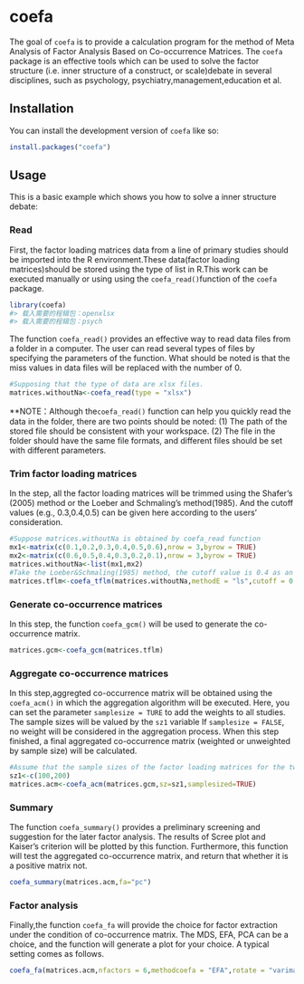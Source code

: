 
<!-- README.md is generated from README.Rmd. Please edit that file -->

# coefa

The goal of `coefa` is to provide a calculation program for the method
of Meta Analysis of Factor Analysis Based on Co-occurrence Matrices. The
`coefa` package is an effective tools which can be used to solve the
factor structure (i.e. inner structure of a construct, or scale)debate
in several disciplines, such as psychology,
psychiatry,management,education et al.

## Installation

You can install the development version of `coefa` like so:

``` r
install.packages("coefa")
```

## Usage

This is a basic example which shows you how to solve a inner structure
debate:

### Read

First, the factor loading matrices data from a line of primary studies
should be imported into the R environment.These data(factor loading
matrices)should be stored using the type of list in R.This work can be
executed manually or using using the `coefa_read()`function of the
`coefa` package.

``` r
library(coefa)
#> 载入需要的程辑包：openxlsx
#> 载入需要的程辑包：psych
```

The function `coefa_read()` provides an effective way to read data files
from a folder in a computer. The user can read several types of files by
specifying the parameters of the function. What should be noted is that
the miss values in data files will be replaced with the number of 0.

``` r
#Supposing that the type of data are xlsx files.
matrices.withoutNa<-coefa_read(type = "xlsx")
```

\*\*NOTE：Although the`coefa_read()` function can help you quickly read
the data in the folder, there are two points should be noted: (1) The
path of the stored file should be consistent with your workspace. (2)
The file in the folder should have the same file formats, and different
files should be set with different parameters.

### Trim factor loading matrices

In the step, all the factor loading matrices will be trimmed using the
Shafer’s (2005) method or the Loeber and Schmaling’s method(1985). And
the cutoff values (e.g., 0.3,0.4,0.5) can be given here according to the
users’ consideration.

``` r
#Suppose matrices.withoutNa is obtained by coefa_read function
mx1<-matrix(c(0.1,0.2,0.3,0.4,0.5,0.6),nrow = 3,byrow = TRUE)
mx2<-matrix(c(0.6,0.5,0.4,0.3,0.2,0.1),nrow = 3,byrow = TRUE)
matrices.withoutNa<-list(mx1,mx2)
#Take the Loeber&Schmaling(1985) method, the cutoff value is 0.4 as an example.The result is that values in the matrix greater than or equal to 0.4 will become 1, and less than 0.4 will become 0.
matrices.tflm<-coefa_tflm(matrices.withoutNa,methodE = "ls",cutoff = 0.4)
```

### Generate co-occurrence matrices

In this step, the function `coefa_gcm()` will be used to generate the
co-occurrence matrix.

``` r
matrices.gcm<-coefa_gcm(matrices.tflm)
```

### Aggregate co-occurrence matrices

In this step,aggregted co-occurrence matrix will be obtained using the
`coefa_acm()` in which the aggregation algorithm will be executed. Here,
you can set the parameter `samplesize = TURE` to add the weights to all
studies. The sample sizes will be valued by the `sz1` variable If
`samplesize = FALSE`, no weight will be considered in the aggregation
process. When this step finished, a final aggregated co-occurrence
matrix (weighted or unweighted by sample size) will be calculated.

``` r
#Assume that the sample sizes of the factor loading matrices for the two studies are 100 and 200, respectively.
sz1<-c(100,200)
matrices.acm<-coefa_acm(matrices.gcm,sz=sz1,samplesized=TRUE)
```

### Summary

The function `coefa_summary()` provides a preliminary screening and
suggestion for the later factor analysis. The results of Scree plot and
Kaiser’s criterion will be plotted by this function. Furthermore, this
function will test the aggregated co-occurrence matrix, and return that
whether it is a positive matrix not.

``` r
coefa_summary(matrices.acm,fa="pc")
```

### Factor analysis

Finally,the function `coefa_fa` will provide the choice for factor
extraction under the condition of co-occurrence matrix. The MDS, EFA,
PCA can be a choice, and the function will generate a plot for your
choice. A typical setting comes as follows.

``` r
coefa_fa(matrices.acm,nfactors = 6,methodcoefa = "EFA",rotate = "varimax",fm="pa")
```
